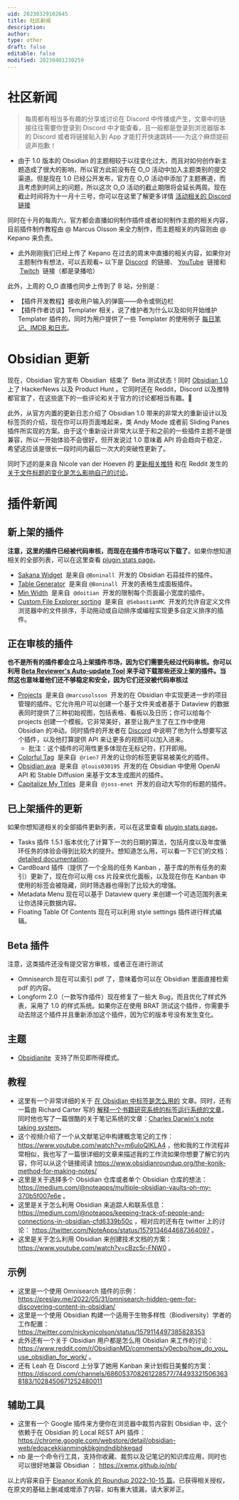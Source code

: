 ```yaml
---
uid: 20230329102645
title: 社区新闻
description: 
author: 
type: other
draft: false
editable: false
modified: 20230401230259
---
```


# 社区新闻

> 每周都有相当多有趣的分享或讨论在 Discord 中传播或产生，文章中的链接往往需要你登录到 Discord 中才能查看，且一般都是登录到浏览器版本的 Discord 或者将链接贴入到 App 才能打开快速跳转——为这个麻烦提前说声抱歉！

- 由于 1.0 版本的 Obsidian 的主题相较于以往变化过大，而且对如何创作新主题造成了很大的影响，所以官方此前没有在 O_O 活动中加入主题类别的提交渠道。但是现在 1.0 已经公开发布，官方在 O_O 活动中添加了主题赛道，而且考虑到时间上的问题，所以这次 O_O 活动的截止期限将会延长两周。现在截止时间将为十一月十三号，你可以在这里了解更多详情 [活动相关的 Discord 链接](https://discord.com/channels/686053708261228577/1022167089345216522/1030509531568025671)

同时在十月的每周六，官方都会直播如何制作插件或者如何制作主题的相关内容，目前插件制作教程由 @ Marcus Olsson 来全力制作，而主题相关的内容则由 @ Kepano 来负责。

- 此外刚刚我们已经上传了 Kepano 在过去的周末中直播的相关内容，如果你对主题制作有想法，可以去观看~ 以下是 [Discord](https://discord.gg/6kzvuPE9?event=1030119583392223302)  的链接、 [YouTube](https://www.youtube.com/watch?v=8fbw2VRQAhk)  链接和  [Twitch](https://www.twitch.tv/obsdmd)  链接（都是录播哈）

此外，上周的 O_O 直播也同步上传到了 B 站，分别是：

- 【插件开发教程】接收用户输入的弹窗——命令或侧边栏
- 【插件作者访谈】Templater 相关，说了维护者为什么以及如何开始维护 Templater 插件的，同时为用户提供了一些 Templater 的使用例子 [每日笔记、IMDB 和日志](https://shbgm.ca/blog/obsidian/O__O+Templater/O__O+2022+Talk)。

# Obsidian 更新

现在，Obsidian 官方宣布 Obsidian  结束了  Beta 测试状态！同时 [Obsidian 1.0](https://forum.obsidian.md/t/obsidian-release-v1-0-0/44873) 上了 HackerNews 以及 Product Hunt 。它同时还在 Reddit，Discord 以及推特都官宣了，在这些底下的一些评论和关于官方的讨论都相当有趣。👀

此外，从官方内置的更新日志介绍了 Obsidian 1.0 带来的非常大的重新设计以及标签页的介绍，现在你可以将页面堆起来，类 Andy Mode 或者前 Sliding Panes 插件所实现的方案。由于这个重新设计非常大以至于和之前的一些插件主题不是很兼容，所以一开始体验不会很好，但开发说过 1.0 意味着 API 将会趋向于稳定，希望这应该是很长一段时间内最后一次大的突破性更新了。

同时下述的是来自 Nicole van der Hoeven 的 [更新相关推特](https://t.co/BVKPgGLgu1) 和在 Reddit 发生的 [关于文件标题的变化是怎么影响自己的讨论](https://www.reddit.com/r/ObsidianMD/comments/y3udh4/good_morning_to_everyone_else_who_is_spending/)。

# 插件新闻

## 新上架的插件

**注意，这里的插件已经被代码审核，而现在在插件市场可以下载了**。如果你想知道相关的全部列表，可以在这里查看 [plugin stats page](https://obsidian-plugin-stats.vercel.app/new)。

- [Sakana Widget](https://github.com/Quorafind/obsidian-sakana-widget)  是来自 `@Boninall`  开发的 Obsidian 石蒜挂件的插件。
- [Table Generator](https://github.com/Quorafind/Obsidian-Table-Generator)  是来自 `@Boninall`  开发的表格生成面板插件。
- [Min Width](https://github.com/doitian/obsidian-min-width)  是来自  `@doitian`  开发的限制每个页面最小宽度的插件。
- [Custom File Explorer sorting](https://github.com/SebastianMC/obsidian-custom-sort)  是来自  `@SebastianMC`  开发的允许自定义文件浏览器中的文件排序，手动拖动或自动排序或编程实现更多自定义排序的插件。

## 正在审核的插件

**也不是所有的插件都会立马上架插件市场，因为它们需要先经过代码审核。你可以利用 [Beta Reviewer's Auto-update Tool](https://github.com/TfTHacker/obsidian42-brat) 来手动下载那些还没上架的插件。当然这也意味着他们还不够稳定和安全，因为它们还没被代码审核过**

- [Projects](https://github.com/marcusolsson/obsidian-projects)  是来自 `@marcusolsson`  开发的在 Obsidian 中实现更进一步的项目管理的插件。它允许用户可以创建一个基于文件夹或者基于 Dataview 的数据表同时提供了三种初始视图，包括表格、看板以及日历；你可以给每个 projects 创建一个模板。它非常美好，甚至让我产生了在工作中使用 Obsidian 的冲动。同时插件的开发者在 [Discord](https://discord.com/channels/686053708261228577/1022167089345216522/1029042785078235187) 中说明了他为什么想要写这个插件，以及他打算提供 API 来让更多的视图可以加入进来。
    - 批注：这个插件的可用性更多体现在无标记符，打开即用。
- [Colorful Tag](https://github.com/rien7/obsidian-colorful-tag)  是来自  `@rien7` 开发的让你的标签更容易被美化的插件。
- [Obsidian ava](https://github.com/louis030195/obsidian-ava)  是来自  `@louis030195`  开发的在 Obsidian 中使用 OpenAI API 和 Stable Diffusion 来基于文本生成图片的插件。
- [Capitalize My Titles](https://github.com/joss-enet/obsidian-capitalize-my-titles)  是来自  `@joss-enet`  开发的自动大写你的标题的插件。

## 已上架插件的更新

如果你想知道相关的全部插件更新列表，可以在这里查看 [plugin stats page](https://obsidian-plugin-stats.vercel.app/updates)。

- Tasks 插件 1.5.1 版本优化了计算下一次的日期的算法，包括月度以及年度循环任务的体验会得到比较大的提升。想知道怎么用，可以看一下它们的文档：[detailed documentation](https://obsidian-tasks-group.github.io/obsidian-tasks/getting-started/recurring-tasks/#how-the-new-date-is-calculated-repeating-monthly).
- CardBoard 插件（提供了一个全局的任务 Kanban ，基于库的所有任务的索引）更新了，现在你可以用 css 片段来优化面板，以及现在你在 Kanban 中使用的标签会被隐藏，同时筛选器也得到了比较大的增强。
- Metadata Menu 现在可以基于 Dataview query 来创建一个可选范围列表来让你选择元数据内容。
- Floating Table Of Contents 现在可以利用 style settings 插件进行样式编辑。

## Beta 插件

注意，这类插件还没有提交官方审核，或者正在进行测试

- Omnisearch 现在可以索引 pdf 了，意味着你可以在 Obsidian 里面直接检索 pdf 的内容。
- Longform 2.0（一款写作插件）现在修复了一些大 Bug，而且优化了样式外表，采用了 1.0 的样式系统。如果你正在使用 BRAT 测试这个插件，你需要手动去除这个插件并且重新添加这个插件，因为它的版本号没有发生变化。

## 主题

- [Obsidianite](https://github.com/bennyxguo/Obsidian-Obsidianite/releases/tag/v2.0.0)  支持了所见即所得模式。

## 教程

- 这里有一个非常详细的关于 [在 Obsidian 中标签是怎么用的](https://medium.com/@noteapps/my-obsidian-tags-are-mine-all-mine-802e4b24682c) 文章。同时，还有一篇由 Richard Carter 写的 [解释一个书籍研究系统的标签运行系统的文章](http://richardcarter.com/sidelines/my-notes-tagsonomy/)，同时他也写了一篇很酷的关于笔记系统的文章：[Charles Darwin's note taking system](http://richardcarter.com/sidelines/charles-darwins-note-making-system/)。
- 这个视频介绍了一个从文献笔记中构建概念笔记的工作： <https://www.youtube.com/watch?v=m6uIoQIKLA4> ，他和我的工作流程非常相似，我也写了一篇很详细的文章来描述我的工作流如果你想要了解它的内容，你可以从这个链接阅读 <https://www.obsidianroundup.org/the-konik-method-for-making-notes/>
- 这里是关于选择多个 Obsidian 仓库或者单个 Obsidian 仓库的想法： <https://medium.com/@noteapps/multiple-obsidian-vaults-oh-my-370b5f007e6e> 。
- 这里是关于怎么利用 Obsidian 来追踪人和联系信息： <https://medium.com/@noteapps/keeping-track-of-people-and-connections-in-obsidian-cfd6339b50c> ，相对应的还有在 twitter 上的讨论： <https://twitter.com/NoteApps/status/1579134644687364097> 。
- 这里是关于怎么利用 Obsidian 来创建技术文档的方案： <https://www.youtube.com/watch?v=cBzc5r-FNW0> 。

## 示例

- 这里是一个使用 Omnisearch 插件的示例： <https://preslav.me/2022/05/31/omnisearch-hidden-gem-for-discovering-content-in-obsidian/>
- 这里是一个使用 Obsidian 构建一个适用于生物多样性（Biodiversity）学者的工作配置： <https://twitter.com/nickynicolson/status/1579114497385828353>
- 此外还有一个关于 Obsidian 用户都是怎么用 Obsidian 来工作的讨论： <https://www.reddit.com/r/ObsidianMD/comments/y0ecbo/how_do_you_use_obsidian_for_work/> 。
- 还有 Leah 在 Discord 上分享了她用 Kanban 来计划假日美餐的方案： <https://discord.com/channels/686053708261228577/744933215063638183/1028450671252480011>

## 辅助工具

- 这里有一个 Google 插件来方便你在浏览器中裁剪内容到 Obsidian 中，这个依赖于在 Obsidian 的 Local REST API 插件： <https://chrome.google.com/webstore/detail/obsidian-web/edoacekkjanmingkbkgjndndibhkegad>
- nb 是一个命令行工具，支持你收藏、裁剪以及记笔记的知识库应用，同时也可以很好地兼容 Obsidian ： <https://xwmx.github.io/nb/>

以上内容来自于 [Eleanor Konik 的 Roundup 2022-10-15 篇](https://www.obsidianroundup.org/2022-10-15/)。已获得相关授权，在原文的基础上删减或增添了内容，如有重大错漏，请大家斧正。
